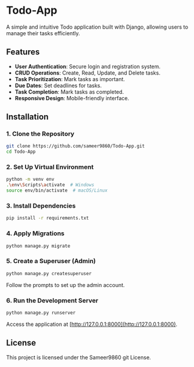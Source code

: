 

# Todo-App

A simple and intuitive Todo application built with Django, allowing users to manage their tasks efficiently.

## Features

- **User Authentication**: Secure login and registration system.
- **CRUD Operations**: Create, Read, Update, and Delete tasks.
- **Task Prioritization**: Mark tasks as important.
- **Due Dates**: Set deadlines for tasks.
- **Task Completion**: Mark tasks as completed.
- **Responsive Design**: Mobile-friendly interface.

## Installation

### 1. Clone the Repository

```bash
git clone https://github.com/sameer9860/Todo-App.git
cd Todo-App
````

### 2. Set Up Virtual Environment

```bash
python -m venv env
.\env\Scripts\activate  # Windows
source env/bin/activate  # macOS/Linux
```

### 3. Install Dependencies

```bash
pip install -r requirements.txt
```

### 4. Apply Migrations

```bash
python manage.py migrate
```

### 5. Create a Superuser (Admin)

```bash
python manage.py createsuperuser
```

Follow the prompts to set up the admin account.

### 6. Run the Development Server

```bash
python manage.py runserver
```

Access the application at [http://127.0.0.1:8000](http://127.0.0.1:8000).


## License

This project is licensed under the Sameer9860 git License.


